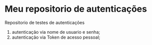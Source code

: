 # Meu repositorio de autenticações 
Repositorio de testes de autenticações 

1. autenticação via nome de usuario e senha;
2. autenticação via Token de acesso pessoal;